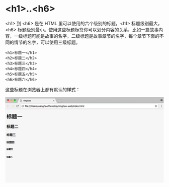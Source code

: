 # &lt;h1&gt;..&lt;h6&gt;

&lt;h1&gt; 到 &lt;h6&gt; 是在 HTML 里可以使用的六个级别的标题，&lt;h1&gt; 标题级别最大，&lt;h6&gt; 标题级别最小。使用这些标题标签你可以划分内容的关系，比如一篇故事内容，一级标题可能是故事的名字，二级标题是故事章节的名字，每个章节下面的不同的情节的名字，可以使用三级标题。

```
<h1>标题一</h1>
<h2>标题二</h2>
<h3>标题三</h3>
<h4>标题四</h4>
<h5>标题五</h5>
<h6>标题六</h6>
```

这些标题在浏览器上都有默认的样式：

![](/assets/header-text.png)



